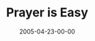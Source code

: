 ---
layout: message
category: message
series: "Fresh Breath"
title: "Prayer is Easy"
date: 2005-04-23-00-00
message_id: 123
audio: "http://s3.amazonaws.com/crossroads-media/message/audio/Fresh_Breath_02_04_23_05_Prayer_is_Easy.mp3"
audio-duration: "29:57"
explicit: false
---